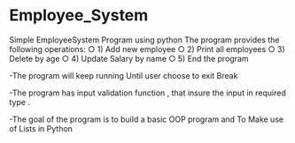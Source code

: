 # Employee_System

Simple EmployeeSystem Program using python 
The program provides the following operations:
○ 1) Add new employee
○ 2) Print all employees
○ 3) Delete by age
○ 4) Update Salary by name
○ 5) End the program

-The program will keep running  Until user choose to exit Break

-The program has input validation function , that insure the input in required type .

-The goal of the program is to build a basic OOP program and To Make use of Lists in Python 
